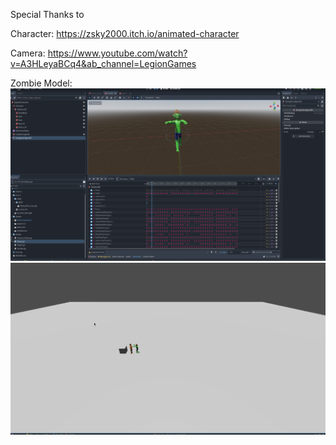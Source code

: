 Special Thanks to

Character: https://zsky2000.itch.io/animated-character

Camera: https://www.youtube.com/watch?v=A3HLeyaBCq4&ab_channel=LegionGames

Zombie Model:
![](https://raw.githubusercontent.com/zeaktorres/Godot_Projects/main/SpookyGame/Zombie_Walk.gif)
![](https://raw.githubusercontent.com/zeaktorres/Godot_Projects/main/SpookyGame/Zombie_Walk_2.gif)

	
